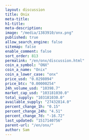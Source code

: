 ```yaml
---
layout: discussion
title: Onix
meta-title: 
h1-title: 
meta-description: 
image: "/media/1383910/onx.png"
published: true
allow_search_engine: false
sitemap: false
enable_comment: false
sort_order: 813
permalink: "/en/onx/discussion.html"
coin_a_symbol: "ONX"
coin_a_name: "Onix"
coin_a_lower_case: "onx"
price_usd: "0.0298094"
price_btc: "0.00000254"
24h_volume_usd: "10398.7"
market_cap_usd: "103181030.0"
total_supply: "103181030.0"
available_supply: "27432814.0"
percent_change_1h: "0.15"
percent_change_24h: "4.51"
percent_change_7d: "-16.72"
last_updated: "1517140756"
parent-url: "/en/onx/"
author: Sam
---
```


